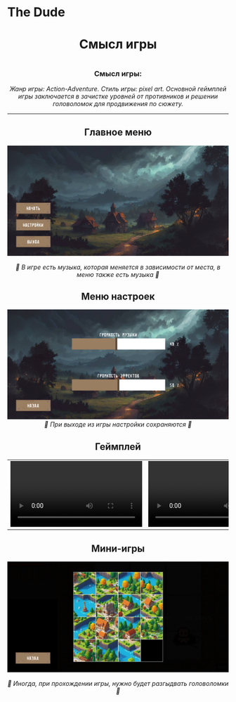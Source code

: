 # The Dude
<div id="header" align="center">
  <h1>  
Смысл игры
  <h1>
    
<h3>
  Смысл игры:
</h3>
    
_Жанр игры: Action-Adventure. Стиль игры: pixel art. Основной геймплей игры заключается в зачистке уровней от противников и решении головоломок для продвижения по сюжету._
    
---

  <h2>
     Главное меню
  </h2>

![Menu](<data/images/for_readme/Главное меню.png>)

 _🎵 В игре есть музыка, которая меняется в зависимости от места, в меню также есть музыка 🎵_

  <h2>
     Меню настроек
  </h2>

![Settings](data/images/for_readme/Настройки.png)
 _💬 При выходе из игры настройки сохраняются 💬_


  <h2>
     Геймплей
  </h2>


<table>
    <tr>
        <td>
        <video controls src="data/images/for_readme/Переход на новый уровень.mp4" title="Переход на новый уровень"></video>
        </td>
        <td>
        <video controls src="data/images/for_readme/Боевая система.mp4" title="Title"></video>
        </td>
    </tr>
</table>

  <h2>
     Мини-игры
  </h2>

![Minigame](data/images/for_readme/Мини-игра.png)

 _🎲 Иногда, при прохождении игры, нужно будет разгыдвать головоломки 🎲_
